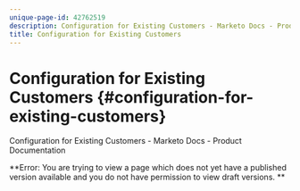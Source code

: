 ```yaml
---
unique-page-id: 42762519
description: Configuration for Existing Customers - Marketo Docs - Product Documentation
title: Configuration for Existing Customers
---
```


# Configuration for Existing Customers {#configuration-for-existing-customers}

Configuration for Existing Customers - Marketo Docs - Product Documentation

**Error: You are trying to view a page which does not yet have a published version available and you do not have permission to view draft versions. ** 
